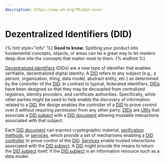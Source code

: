 ```yaml
---
description: https://www.w3.org/TR/did-core/
---
```


# Dezentralized Identifiers (DID)



{% hint style="info" %}
**Good to know:** Splitting your product into fundamental concepts, objects, or areas can be a great way to let readers deep dive into the concepts that matter most to them.
{% endhint %}

[Decentralized identifiers](https://www.w3.org/TR/2022/REC-did-core-20220719/#dfn-decentralized-identifiers) (DIDs) are a new type of identifier that enables verifiable, decentralized digital identity. A [DID](https://www.w3.org/TR/2022/REC-did-core-20220719/#dfn-decentralized-identifiers) refers to any subject (e.g., a person, organization, thing, data model, abstract entity, etc.) as determined by the controller of the [DID](https://www.w3.org/TR/2022/REC-did-core-20220719/#dfn-decentralized-identifiers). In contrast to typical, federated identifiers, [DIDs](https://www.w3.org/TR/2022/REC-did-core-20220719/#dfn-decentralized-identifiers) have been designed so that they may be decoupled from centralized registries, identity providers, and certificate authorities. Specifically, while other parties might be used to help enable the discovery of information related to a [DID](https://www.w3.org/TR/2022/REC-did-core-20220719/#dfn-decentralized-identifiers), the design enables the controller of a [DID](https://www.w3.org/TR/2022/REC-did-core-20220719/#dfn-decentralized-identifiers) to prove control over it without requiring permission from any other party. [DIDs](https://www.w3.org/TR/2022/REC-did-core-20220719/#dfn-decentralized-identifiers) are [URIs](https://www.w3.org/TR/2022/REC-did-core-20220719/#dfn-uri) that associate a [DID subject](https://www.w3.org/TR/2022/REC-did-core-20220719/#dfn-did-subjects) with a [DID document](https://www.w3.org/TR/2022/REC-did-core-20220719/#dfn-did-documents) allowing trustable interactions associated with that subject.

Each [DID document](https://www.w3.org/TR/2022/REC-did-core-20220719/#dfn-did-documents) can express cryptographic material, [verification methods](https://www.w3.org/TR/2022/REC-did-core-20220719/#dfn-verification-method), or [services](https://www.w3.org/TR/2022/REC-did-core-20220719/#dfn-service), which provide a set of mechanisms enabling a [DID controller](https://www.w3.org/TR/2022/REC-did-core-20220719/#dfn-did-controllers) to prove control of the [DID](https://www.w3.org/TR/2022/REC-did-core-20220719/#dfn-decentralized-identifiers). [Services](https://www.w3.org/TR/2022/REC-did-core-20220719/#dfn-service) enable trusted interactions associated with the [DID subject](https://www.w3.org/TR/2022/REC-did-core-20220719/#dfn-did-subjects). A [DID](https://www.w3.org/TR/2022/REC-did-core-20220719/#dfn-decentralized-identifiers) might provide the means to return the [DID subject](https://www.w3.org/TR/2022/REC-did-core-20220719/#dfn-did-subjects) itself, if the [DID subject](https://www.w3.org/TR/2022/REC-did-core-20220719/#dfn-did-subjects) is an information resource such as a data model.
